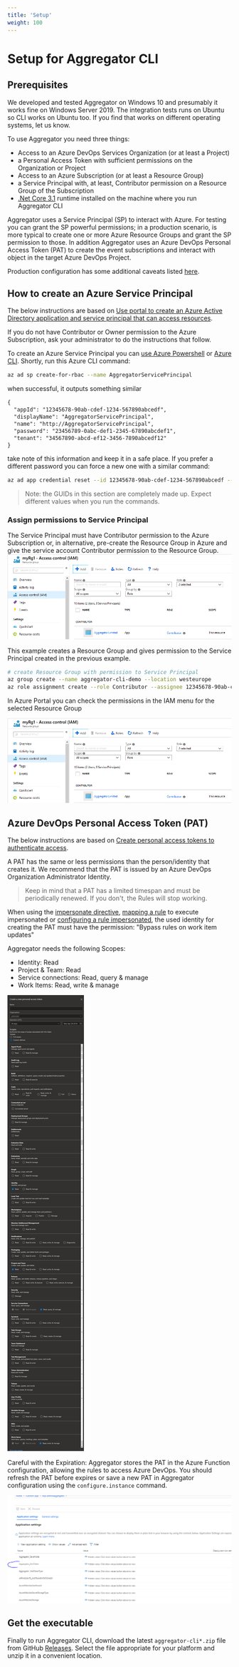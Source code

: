 ```yaml
---
title: 'Setup'
weight: 100
---
```


# Setup for Aggregator CLI


## Prerequisites

We developed and tested Aggregator on Windows 10 and presumably it works fine on Windows Server 2019. The integration tests runs on Ubuntu so CLI works on Ubuntu too. If you find that works on different operating systems, let us know.

To use Aggregator you need three things:

- Access to an Azure DevOps Services Organization (or at least a Project)
- a Personal Access Token with sufficient permissions on the Organization or Project
- Access to an Azure Subscription (or at least a Resource Group)
- a Service Principal with, at least, Contributor permission on a Resource Group of the Subscription
- [.Net Core 3.1](https://dotnet.microsoft.com/download/dotnet-core/3.1) runtime installed on the machine where you run Aggregator CLI

Aggregator uses a Service Principal (SP) to interact with Azure. For testing you can grant the SP powerful permissions; in a production scenario, is more typical to create one or more Azure Resource Groups and grant the SP permission to those.
In addition Aggregator uses an Azure DevOps Personal Access Token (PAT) to create the event subscriptions and interact with object in the target Azure DevOps Project.

Production configuration has some additional caveats listed [here](./production/).


## How to create an Azure Service Principal

The below instructions are based on [Use portal to create an Azure Active Directory application and service principal that can access resources](https://docs.microsoft.com/en-us/azure/azure-resource-manager/resource-group-create-service-principal-portal).

If you do not have Contributor or Owner permission to the Azure Subscription, ask your administrator to do the instructions that follow.

To create an Azure Service Principal you can [use Azure Powershell](https://docs.microsoft.com/en-us/powershell/azure/create-azure-service-principal-azureps?view=azps-2.4.0) or [Azure CLI](https://docs.microsoft.com/en-us/cli/azure/create-an-azure-service-principal-azure-cli?view=azure-cli-latest).
Shortly, run this Azure CLI command:

```bash
az ad sp create-for-rbac --name AggregatorServicePrincipal
```

when successful, it outputs something similar

```
{
  "appId": "12345678-90ab-cdef-1234-567890abcedf",
  "displayName": "AggregatorServicePrincipal",
  "name": "http://AggregatorServicePrincipal",
  "password": "23456789-0abc-def1-2345-67890abcdef1",
  "tenant": "34567890-abcd-ef12-3456-7890abcedf12"
}
```
take note of this information and keep it in a safe place. If you prefer a different password you can force a new one with a similar command:

```bash
az ad app credential reset --id 12345678-90ab-cdef-1234-567890abcedf --append --password P@ssw0rd!
```

> Note: the GUIDs in this section are completely made up. Expect different values when you run the commands.


### Assign permissions to Service Principal

The Service Principal must have Contributor permission to the Azure Subscription or, in alternative, pre-create the Resource Group in Azure and give the service account Contributor permission to the Resource Group.
![Permission on existing Resource Group](contributor-on-rg.png)

This example creates a Resource Group and gives permission to the Service Principal created in the previous example.

```bash
# create Resource Group with permission to Service Principal
az group create --name aggregator-cli-demo --location westeurope
az role assignment create --role Contributor --assignee 12345678-90ab-cdef-1234-567890abcedf --resource-group aggregator-cli-demo
```

In Azure Portal you can check the permissions in the IAM menu for the selected Resource Group

![Permission on existing Resource Group](contributor-on-rg.png)



## Azure DevOps Personal Access Token (PAT)

The below instructions are based on [Create personal access tokens to authenticate access](https://docs.microsoft.com/en-us/azure/devops/organizations/accounts/use-personal-access-tokens-to-authenticate).

A PAT has the same or less permissions than the person/identity that creates it.
We recommend that the PAT is issued by an Azure DevOps Organization Administrator Identity.

> Keep in mind that a PAT has a limited timespan and must be periodically renewed. If you don't, the Rules will stop working.

When using the [impersonate directive](../rules/#impersonate-directive), 
[mapping a rule](../commands/command-examples/#adds-two-service-hooks-to-azure-devops--each-invoking-a-different-rule)
to execute impersonated or 
[configuring a rule impersonated](../commands/command-examples#),
the used identity for creating the PAT must have the permission: 
"Bypass rules on work item updates"

Aggregator needs the following Scopes:

- Identity: Read
- Project & Team: Read
- Service connections: Read, query & manage
- Work Items: Read, write & manage

![Azure DevOps PAT Scopes](PAT-scopes.png)

Careful with the Expiration: Aggregator stores the PAT in the Azure Function configuration, allowing the rules to access Azure DevOps. You should refresh the PAT before expires or save a new PAT in Aggregator configuration using the `configure.instance` command.

![PAT token saved in Azure Function configuration](PAT-token-in-Function-configuration.png)


## Get the executable

Finally to run Aggregator CLI, download the latest `aggregator-cli*.zip` file from GitHub [Releases](https://github.com/tfsaggregator/aggregator-cli/releases). Select the file appropriate for your platform and unzip it in a convenient location.
